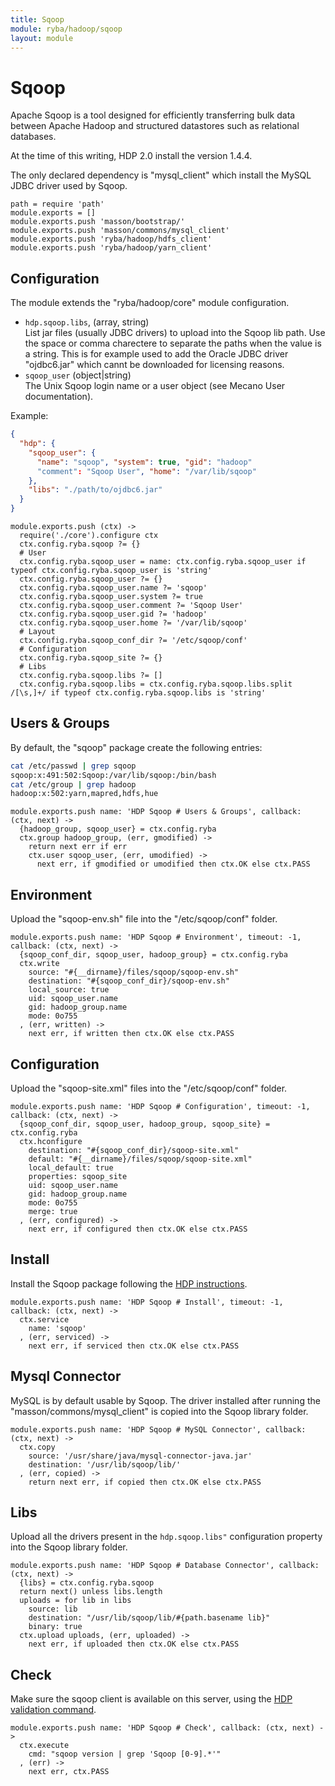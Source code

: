 ```yaml
---
title: Sqoop
module: ryba/hadoop/sqoop
layout: module
---
```


# Sqoop


Apache Sqoop is a tool designed for efficiently transferring bulk data between 
Apache Hadoop and structured datastores such as relational databases.

At the time of this writing, HDP 2.0 install the version 1.4.4.

The only declared dependency is "mysql_client" which install the MySQL JDBC 
driver used by Sqoop.

    path = require 'path'
    module.exports = []
    module.exports.push 'masson/bootstrap/'
    module.exports.push 'masson/commons/mysql_client'
    module.exports.push 'ryba/hadoop/hdfs_client'
    module.exports.push 'ryba/hadoop/yarn_client'

## Configuration

The module extends the "ryba/hadoop/core" module configuration.

*   `hdp.sqoop.libs`, (array, string)   
    List jar files (usually JDBC drivers) to upload into the Sqoop lib path. 
    Use the space or comma charectere to separate the paths when the value is a 
    string. This is for example used to add the Oracle JDBC driver "ojdbc6.jar" 
    which cannt be downloaded for licensing reasons.
*   `sqoop_user` (object|string)   
    The Unix Sqoop login name or a user object (see Mecano User documentation).   

Example:

```json
{
  "hdp": {
    "sqoop_user": {
      "name": "sqoop", "system": true, "gid": "hadoop"
      "comment": "Sqoop User", "home": "/var/lib/sqoop"
    },
    "libs": "./path/to/ojdbc6.jar"
  }
}
```

    module.exports.push (ctx) ->
      require('./core').configure ctx
      ctx.config.ryba.sqoop ?= {}
      # User
      ctx.config.ryba.sqoop_user = name: ctx.config.ryba.sqoop_user if typeof ctx.config.ryba.sqoop_user is 'string'
      ctx.config.ryba.sqoop_user ?= {}
      ctx.config.ryba.sqoop_user.name ?= 'sqoop'
      ctx.config.ryba.sqoop_user.system ?= true
      ctx.config.ryba.sqoop_user.comment ?= 'Sqoop User'
      ctx.config.ryba.sqoop_user.gid ?= 'hadoop'
      ctx.config.ryba.sqoop_user.home ?= '/var/lib/sqoop'
      # Layout
      ctx.config.ryba.sqoop_conf_dir ?= '/etc/sqoop/conf'
      # Configuration
      ctx.config.ryba.sqoop_site ?= {}
      # Libs
      ctx.config.ryba.sqoop.libs ?= []
      ctx.config.ryba.sqoop.libs = ctx.config.ryba.sqoop.libs.split /[\s,]+/ if typeof ctx.config.ryba.sqoop.libs is 'string'

## Users & Groups

By default, the "sqoop" package create the following entries:

```bash
cat /etc/passwd | grep sqoop
sqoop:x:491:502:Sqoop:/var/lib/sqoop:/bin/bash
cat /etc/group | grep hadoop
hadoop:x:502:yarn,mapred,hdfs,hue
```

    module.exports.push name: 'HDP Sqoop # Users & Groups', callback: (ctx, next) ->
      {hadoop_group, sqoop_user} = ctx.config.ryba
      ctx.group hadoop_group, (err, gmodified) ->
        return next err if err
        ctx.user sqoop_user, (err, umodified) ->
          next err, if gmodified or umodified then ctx.OK else ctx.PASS

## Environment

Upload the "sqoop-env.sh" file into the "/etc/sqoop/conf" folder.

    module.exports.push name: 'HDP Sqoop # Environment', timeout: -1, callback: (ctx, next) ->
      {sqoop_conf_dir, sqoop_user, hadoop_group} = ctx.config.ryba
      ctx.write
        source: "#{__dirname}/files/sqoop/sqoop-env.sh"
        destination: "#{sqoop_conf_dir}/sqoop-env.sh"
        local_source: true
        uid: sqoop_user.name
        gid: hadoop_group.name
        mode: 0o755
      , (err, written) ->
        next err, if written then ctx.OK else ctx.PASS

## Configuration

Upload the "sqoop-site.xml" files into the "/etc/sqoop/conf" folder.

    module.exports.push name: 'HDP Sqoop # Configuration', timeout: -1, callback: (ctx, next) ->
      {sqoop_conf_dir, sqoop_user, hadoop_group, sqoop_site} = ctx.config.ryba
      ctx.hconfigure
        destination: "#{sqoop_conf_dir}/sqoop-site.xml"
        default: "#{__dirname}/files/sqoop/sqoop-site.xml"
        local_default: true
        properties: sqoop_site
        uid: sqoop_user.name
        gid: hadoop_group.name
        mode: 0o755
        merge: true
      , (err, configured) ->
        next err, if configured then ctx.OK else ctx.PASS

## Install

Install the Sqoop package following the [HDP instructions][install].

    module.exports.push name: 'HDP Sqoop # Install', timeout: -1, callback: (ctx, next) ->
      ctx.service
        name: 'sqoop'
      , (err, serviced) ->
        next err, if serviced then ctx.OK else ctx.PASS

## Mysql Connector

MySQL is by default usable by Sqoop. The driver installed after running the 
"masson/commons/mysql_client" is copied into the Sqoop library folder.

    module.exports.push name: 'HDP Sqoop # MySQL Connector', callback: (ctx, next) ->
      ctx.copy
        source: '/usr/share/java/mysql-connector-java.jar'
        destination: '/usr/lib/sqoop/lib/'
      , (err, copied) ->
        return next err, if copied then ctx.OK else ctx.PASS

## Libs

Upload all the drivers present in the `hdp.sqoop.libs"` configuration property into
the Sqoop library folder.

    module.exports.push name: 'HDP Sqoop # Database Connector', callback: (ctx, next) ->
      {libs} = ctx.config.ryba.sqoop
      return next() unless libs.length
      uploads = for lib in libs
        source: lib
        destination: "/usr/lib/sqoop/lib/#{path.basename lib}"
        binary: true
      ctx.upload uploads, (err, uploaded) ->
        next err, if uploaded then ctx.OK else ctx.PASS

## Check

Make sure the sqoop client is available on this server, using the [HDP validation
command][validate].

    module.exports.push name: 'HDP Sqoop # Check', callback: (ctx, next) ->
      ctx.execute
        cmd: "sqoop version | grep 'Sqoop [0-9].*'"
      , (err) ->
        next err, ctx.PASS

[install]: http://docs.hortonworks.com/HDPDocuments/HDP2/HDP-2.0.9.1/bk_installing_manually_book/content/rpm-chap10-1.html
[validate]: http://docs.hortonworks.com/HDPDocuments/HDP2/HDP-2.0.9.1/bk_installing_manually_book/content/rpm-chap10-4.html






